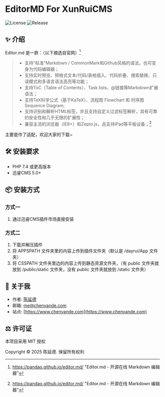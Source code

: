# EditorMD For XunRuiCMS

![License](https://img.shields.io/badge/License-MIT-green.svg)
![Release](https://img.shields.io/badge/Release-1.2-blue.svg)

## ✨ 介绍
Editor.md 是一款：（以下摘选自官网）[^1]
>- 支持“标准”Markdown / CommonMark和Github风格的语法，也可变身为代码编辑器；
>- 支持实时预览、预格式文本/代码/表格插入、代码折叠、搜索替换、只读模式和多语言语法高亮等功能；
>- 支持ToC（Table of Contents）、Task lists、@链接等Markdown扩展语法；
>- 支持TeX科学公式（基于KaTeX）、流程图 Flowchart 和 时序图 Sequence Diagram;
>- 支持识别和解析HTML标签，并且支持自定义过滤标签解析，具有可靠的安全性和几乎无限的扩展性；
>- 兼容主流的浏览器（IE8+）和Zepto.js，且支持iPad等平板设备；[^1]

主要是作了适配，欢迎大家的下载~

## 🛠️ 安装要求
- PHP 7.4 或更高版本
- 迅睿CMS 5.0+

## 📦 安装方式
### 方式一
1. 通过迅睿CMS插件市场直接安装

### 方式二
1. 下载并解压插件
2. 将 APPSPATH 文件夹里的内容上传到插件文件夹（默认是 /dayrui/App 文件夹）
3. 将 CSSPATH 文件夹里边的内容上传到静态资源文件夹，（有 public 文件夹就放到 /public/static 文件夹，没有 public 文件夹就放到 /static 文件夹）

## 📌 关于我
- 作者: [陈延德](https://www.chenyande.com)
- 邮箱: [me@chenyande.com](mailto:me@chenyande.com)
- 站点: [https://www.chenyande.com](https://www.chenyande.com)

## ⚖️ 许可证
本项目采用 MIT 授权

Copyright © 2025 陈延德. 保留所有权利



[^1]: https://pandao.github.io/editor.md/ "Editor.md - 开源在线 Markdown 编辑器"